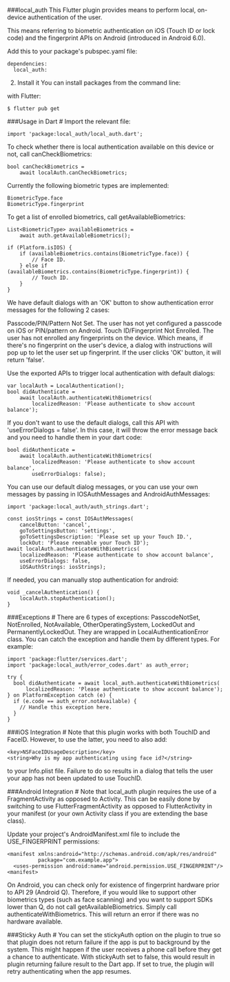 ###local_auth
This Flutter plugin provides means to perform local, on-device authentication of the user.

This means referring to biometric authentication on iOS (Touch ID or lock code) and the fingerprint APIs on Android (introduced in Android 6.0).

Add this to your package's pubspec.yaml file:

````
dependencies:
  local_auth:
````
2. Install it
You can install packages from the command line:

with Flutter:

````
$ flutter pub get
````

###Usage in Dart #
Import the relevant file:
````
import 'package:local_auth/local_auth.dart';
````
To check whether there is local authentication available on this device or not, call canCheckBiometrics:
````
bool canCheckBiometrics =
    await localAuth.canCheckBiometrics;
````
Currently the following biometric types are implemented:
````
BiometricType.face
BiometricType.fingerprint
````
To get a list of enrolled biometrics, call getAvailableBiometrics:
````
List<BiometricType> availableBiometrics =
    await auth.getAvailableBiometrics();

if (Platform.isIOS) {
    if (availableBiometrics.contains(BiometricType.face)) {
        // Face ID.
    } else if (availableBiometrics.contains(BiometricType.fingerprint)) {
        // Touch ID.
    }
}
````
We have default dialogs with an 'OK' button to show authentication error messages for the following 2 cases:

Passcode/PIN/Pattern Not Set. The user has not yet configured a passcode on iOS or PIN/pattern on Android.
Touch ID/Fingerprint Not Enrolled. The user has not enrolled any fingerprints on the device.
Which means, if there's no fingerprint on the user's device, a dialog with instructions will pop up to let the user set up fingerprint. If the user clicks 'OK' button, it will return 'false'.

Use the exported APIs to trigger local authentication with default dialogs:

````
var localAuth = LocalAuthentication();
bool didAuthenticate =
    await localAuth.authenticateWithBiometrics(
        localizedReason: 'Please authenticate to show account balance');
````
If you don't want to use the default dialogs, call this API with 'useErrorDialogs = false'. In this case, it will throw the error message back and you need to handle them in your dart code:

````
bool didAuthenticate =
    await localAuth.authenticateWithBiometrics(
        localizedReason: 'Please authenticate to show account balance',
        useErrorDialogs: false);
````
You can use our default dialog messages, or you can use your own messages by passing in IOSAuthMessages and AndroidAuthMessages:
````
import 'package:local_auth/auth_strings.dart';

const iosStrings = const IOSAuthMessages(
    cancelButton: 'cancel',
    goToSettingsButton: 'settings',
    goToSettingsDescription: 'Please set up your Touch ID.',
    lockOut: 'Please reenable your Touch ID');
await localAuth.authenticateWithBiometrics(
    localizedReason: 'Please authenticate to show account balance',
    useErrorDialogs: false,
    iOSAuthStrings: iosStrings);
````
If needed, you can manually stop authentication for android:

````
void _cancelAuthentication() {
    localAuth.stopAuthentication();
}
````

###Exceptions #
There are 6 types of exceptions: PasscodeNotSet, NotEnrolled, NotAvailable, OtherOperatingSystem, LockedOut and PermanentlyLockedOut. They are wrapped in LocalAuthenticationError class. You can catch the exception and handle them by different types. For example:
````
import 'package:flutter/services.dart';
import 'package:local_auth/error_codes.dart' as auth_error;

try {
  bool didAuthenticate = await local_auth.authenticateWithBiometrics(
      localizedReason: 'Please authenticate to show account balance');
} on PlatformException catch (e) {
  if (e.code == auth_error.notAvailable) {
    // Handle this exception here.
  }
}
````
###iOS Integration #
Note that this plugin works with both TouchID and FaceID. However, to use the latter, you need to also add:
````
<key>NSFaceIDUsageDescription</key>
<string>Why is my app authenticating using face id?</string>
````
to your Info.plist file. Failure to do so results in a dialog that tells the user your app has not been updated to use TouchID.

###Android Integration #
Note that local_auth plugin requires the use of a FragmentActivity as opposed to Activity. This can be easily done by switching to use FlutterFragmentActivity as opposed to FlutterActivity in your manifest (or your own Activity class if you are extending the base class).

Update your project's AndroidManifest.xml file to include the USE_FINGERPRINT permissions:
````
<manifest xmlns:android="http://schemas.android.com/apk/res/android"
          package="com.example.app">
  <uses-permission android:name="android.permission.USE_FINGERPRINT"/>
<manifest>
````
On Android, you can check only for existence of fingerprint hardware prior to API 29 (Android Q). Therefore, if you would like to support other biometrics types (such as face scanning) and you want to support SDKs lower than Q, do not call getAvailableBiometrics. Simply call authenticateWithBiometrics. This will return an error if there was no hardware available.

###Sticky Auth #
You can set the stickyAuth option on the plugin to true so that plugin does not return failure if the app is put to background by the system. This might happen if the user receives a phone call before they get a chance to authenticate. With stickyAuth set to false, this would result in plugin returning failure result to the Dart app. If set to true, the plugin will retry authenticating when the app resumes.